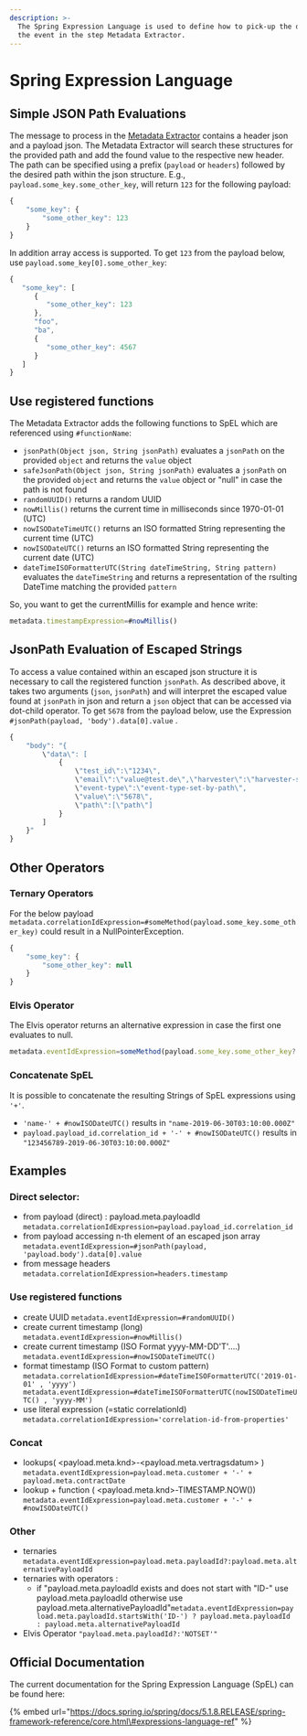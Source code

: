 ```yaml
---
description: >-
  The Spring Expression Language is used to define how to pick-up the data from
  the event in the step Metadata Extractor.
---
```


# Spring Expression Language

## Simple JSON Path Evaluations

The message to process in the [Metadata Extractor](../../../developer-reference/dataflow/data-in/metadata-extractor.md) contains a header json and a payload json. The Metadata Extractor will search these structures for the provided path and add the found value to the respective new header. The path can be specified using a prefix \(`payload` or `headers`\) followed by the desired path within the json structure. E.g., `payload.some_key.some_other_key`, will return `123` for the following payload:

```javascript
{
    "some_key": {
        "some_other_key": 123
    }
}

```

In addition array access is supported. To get `123` from the payload below, use `payload.some_key[0].some_other_key`: 

```javascript
{  
   "some_key": [  
      {  
         "some_other_key": 123
      },
      "foo",
      "ba",
      {  
         "some_other_key": 4567
      }
   ]
}
```

## Use registered functions

The Metadata Extractor adds the following functions to SpEL which are referenced using `#functionName`:

* `jsonPath(Object json, String jsonPath)` evaluates a `jsonPath` on the provided `object` and returns the `value` object
* `safeJsonPath(Object json, String jsonPath)` evaluates a `jsonPath` on the provided `object` and returns the `value` object or "null" in case the path is not found
* `randomUUID()` returns a random UUID
* `nowMillis()` returns the current time in milliseconds since 1970-01-01 \(UTC\)
* `nowISODateTimeUTC()` returns an ISO formatted String representing the current time \(UTC\)
* `nowISODateUTC()` returns an ISO formatted String representing the current date \(UTC\)
* `dateTimeISOFormatterUTC(String dateTimeString, String pattern)` evaluates the `dateTimeString` and returns a representation of the rsulting DateTime matching the provided `pattern`

So, you want to get the currentMillis for example and hence write:

```javascript
metadata.timestampExpression=#nowMillis()
```

## JsonPath Evaluation of Escaped Strings

To access a value contained within an escaped json structure it is necessary to call the registered function `jsonPath`. As described above, it takes two arguments \(`json`, `jsonPath`\) and will interpret the escaped value found at `jsonPath` in json and return a `json` object that can be accessed via dot-child operator. To get `5678` from the payload below, use the Expression `#jsonPath(payload, 'body').data[0].value` .

```javascript
{
    "body": "{
        \"data\": [
            {
                \"test_id\":\"1234\",
                \"email\":\"value@test.de\",\"harvester\":\"harvester-set-by-path\",
                \"event-type\":\"event-type-set-by-path\",
                \"value\":\"5678\",
                \"path\":[\"path\"]
            }
        ]
    }"
}
```

## Other Operators

### Ternary Operators

For the below payload `metadata.correlationIdExpression=#someMethod(payload.some_key.some_other_key)` could result in a NullPointerException.

```javascript
{
    "some_key": {
        "some_other_key": null
    }
}
```

### Elvis Operator

The Elvis operator returns an alternative expression in case the first one evaluates to null.

```javascript
metadata.eventIdExpression=someMethod(payload.some_key.some_other_key?:'not_found')

```

### Concatenate SpEL

It is possible to concatenate the resulting Strings of SpEL expressions using `'+'`.

* `'name-' + #nowISODateUTC()` results in `"name-2019-06-30T03:10:00.000Z"`
* `payload.payload_id.correlation_id + '-' + #nowISODateUTC()` results in `"123456789-2019-06-30T03:10:00.000Z"`

## Examples 

### Direct selector:

* from payload \(direct\) : payload.meta.payloadId `metadata.correlationIdExpression=payload.payload_id.correlation_id`
* from payload accessing n-th element of an escaped json array `metadata.eventIdExpression=#jsonPath(payload, 'payload.body').data[0].value`
* from message headers `metadata.correlationIdExpression=headers.timestamp`

### Use registered functions

* create UUID  `metadata.eventIdExpression=#randomUUID()`
* create current timestamp \(long\)  `metadata.eventIdExpression=#nowMillis()`
* create current timestamp \(ISO Format yyyy-MM-DD'T'....\) `metadata.eventIdExpression=#nowISODateTimeUTC()`
* format timestamp \(ISO Format to custom pattern\) `metadata.correlationIdExpression=#dateTimeISOFormatterUTC('2019-01-01' , 'yyyy') metadata.eventIdExpression=#dateTimeISOFormatterUTC(nowISODateTimeUTC() , 'yyyy-MM')`
* use literal expression \(=static correlationId\)  `metadata.correlationIdExpression='correlation-id-from-properties'`

### Concat

* lookups\( &lt;payload.meta.knd&gt;-&lt;payload.meta.vertragsdatum&gt; \) `metadata.eventIdExpression=payload.meta.customer + '-' + payload.meta.contractDate`
* lookup + function \( &lt;payload.meta.knd&gt;-TIMESTAMP.NOW\(\)\)  `metadata.eventIdExpression=payload.meta.customer + '-' + #nowISODateUTC()`

### Other

* ternaries `metadata.eventIdExpression=payload.meta.payloadId?:payload.meta.alternativePayloadId`
* ternaries with operators :
  * if "payload.meta.payloadId exists and does not start with "ID-" use payload.meta.payloadId otherwise use payload.meta.alternativePayloadId"`metadata.eventIdExpression=payload.meta.payloadId.startsWith('ID-') ? payload.meta.payloadId : payload.meta.alternativePayloadId`
* Elvis Operator `"payload.meta.payloadId?:'NOTSET'"`

## Official Documentation

The current documentation for the Spring Expression Language \(SpEL\) can be found here:

{% embed url="https://docs.spring.io/spring/docs/5.1.8.RELEASE/spring-framework-reference/core.html\#expressions-language-ref" %}

